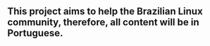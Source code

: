 ## This project aims to help the Brazilian Linux community, therefore, all content will be in Portuguese.
